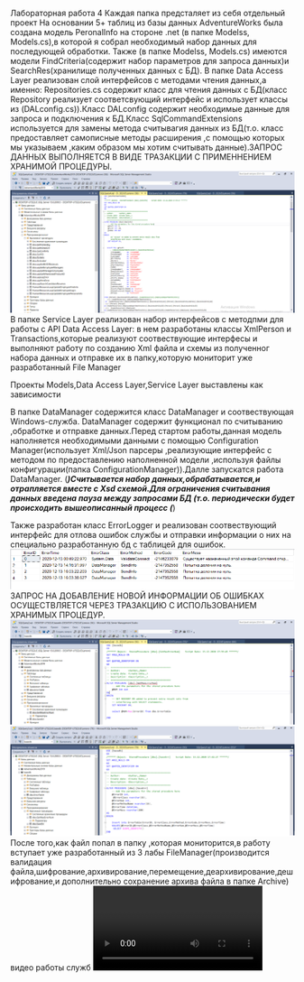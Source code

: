 Лабораторная работа 4
Каждая папка предсталяет из себя отдельный проект
На основании 5+ таблиц из базы данных AdventureWorks  была создана  модель PeronalInfo на стороне .net (в папке Modelss, Models.cs),в которой я собрал необходимый набор данных для последующей обработки.
Также (в папке Modelss, Models.cs) имеются модели FindCriteria(содержит набор параметров для запроса данных)и SearchRes(хранилище полученных данных с БД).
В папке Data Access Layer реализован слой интерфейсов с методами чтения данных,а именно:
Repositories.cs содержит класс для чтения данных с БД(класс Repository реализует соответсвующий интерфейс и использует классы из (DALconfig.cs)).Класс DALconfig содержит необходимые данные для запроса и подключения к БД.Класс SqlCommandExtensions используется для замены метода считывагия данных из БД(т.о. класс предоставляет самописные методы расширения ,с помощью которых мы указываем ,каким образом мы хотим считывать данные).ЗАПРОС ДАННЫХ ВЫПОЛНЯЕТСЯ В ВИДЕ ТРАЗАКЦИИ С ПРИМЕННЕНИЕМ ХРАНИМОЙ ПРОЦЕДУРЫ.
![Image alt](https://github.com/SoulHowl/Lab4/blob/main/AdventureWorks/photo/Func1.png)
В папке Service Layer реализован набор интерфейсов с методпми для работы с API Data Access Layer:
в нем разработаны классы XmlPerson и Transactions,которые реализуют соотвествующие интерфесы и выполняют работу по созданию Xml файла и схемы из полученног набора данных и отправке их в папку,которую мониторит уже разработанный File Manager

Проекты Models,Data Access Layer,Service Layer выставлены как зависимости

В папке DataManager содержится класс DataManager и соотвествующая Windows-служба. DataManager содержит функционал по считыванию ,обработке и отправке данных.Перед стартом работы,данная модель наполняется необходимыми данными с помощью Configuration Manager(использует Xml/Json парсеры ,реализующие интерфейс с методом по предоставлению наполненной модели ,используя файлы конфигурации(папка ConfigurationManager)).Далле запускатся работа DataManager. (***)Считывается набор данных,обрабатывается,и отрапляется вместе с Xsd схемой.Для ограничения считывания данных введена пауза между запросами БД (т.о. периодически будет происходить вышеописанный процесс (***)

Также разработан класс ErrorLogger и реализован соотвествующий интерфейс для отлова ошибок службы и отправки информации о них на специально разработанную бд с таблицей для ошибок.
![Image alt](https://github.com/SoulHowl/Lab4/blob/main/AdventureWorks/photo/Errorpeg.png)
ЗАПРОС НА ДОБАВЛЕНИЕ НОВОЙ ИНФОРМАЦИИ ОБ ОШИБКАХ ОСУЩЕСТВЛЯЕТСЯ ЧЕРЕЗ ТРАЗАКЦИЮ С ИСПОЛЬЗОВАНИЕМ ХРАНИМЫХ ПРОЦЕДУР.
![Image alt](https://github.com/SoulHowl/Lab4/blob/main/AdventureWorks/photo/Errorf1.png)
![Image alt](https://github.com/SoulHowl/Lab4/blob/main/AdventureWorks/photo/Errorf2.png)
После того,как файл попал в папку ,которая мониторится,в работу вступает уже разработанный из 3 лабы FileManager(производится валидация файла,шифрование,архивирование,перемещение,деархивирование,дешифрование,и дополнительно сохранение архива файла в папке Archive)
 видео работы служб
 ![Watch the video](https://github.com/SoulHowl/Lab4/blob/main/AdventureWorks/photo/43gfdfdf.mp4)
